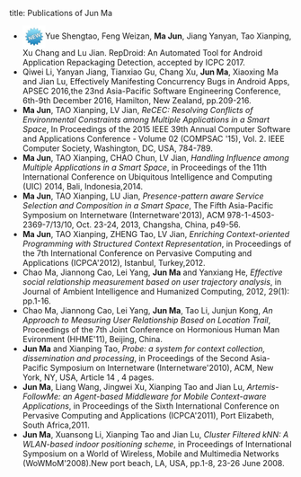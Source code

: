 title: Publications of Jun Ma

- <img src="static/img/new.jpg" width = "40" height = "40" align=center />Yue Shengtao, Feng Weizan, **Ma Jun**, Jiang Yanyan, Tao Xianping, Xu Chang and Lu Jian. RepDroid: An Automated Tool for Android Application Repackaging Detection, accepted by ICPC 2017.
- Qiwei Li, Yanyan Jiang, Tianxiao Gu, Chang Xu, **Jun Ma**, Xiaoxing Ma and Jian Lu, Effectively Manifesting Concurrency Bugs in Android Apps, APSEC 2016,the 23nd Asia-Pacific Software Engineering Conference, 6th-9th December 2016, Hamilton, New Zealand, pp.209-216.
- **Ma Jun**, TAO Xianping, LV Jian, *ReCEC: Resolving Conflicts of Environmental Constraints among Multiple Applications in a Smart Space*,  In Proceedings of the 2015 IEEE 39th Annual Computer Software and Applications Conference - Volume 02 (COMPSAC '15), Vol. 2. IEEE Computer Society, Washington, DC, USA, 784-789. 
- **Ma Jun**, TAO Xianping, CHAO Chun, LV Jian, *Handling Influence among Multiple Applications in a Smart Space*, in Proceedings of the 11th International Conference on Ubiquitous Intelligence and Computing (UIC) 2014, Bali, Indonesia,2014.
- **Ma Jun**, TAO Xianping, LU Jian, *Presence-pattern aware Service Selection and Composition in a Smart Space*, The Fifth Asia-Pacific Symposium on Internetware (Internetware'2013), ACM 978-1-4503-2369-7/13/10, Oct. 23-24, 2013, Changsha, China, p49-56.
- **Ma Jun**, TAO Xianping, ZHENG Tao, LV Jian, *Enriching Context-oriented Programming with Structured Context Representation*, in Proceedings of the 7th International Conference on Pervasive Computing and Applications (ICPCA'2012), Istanbul, Turkey,2012.
- Chao Ma, Jiannong Cao, Lei Yang, **Jun Ma** and Yanxiang He, *Effective social relationship measurement based on user trajectory analysis*, in Journal of Ambient Intelligence and Humanized Computing, 2012, 29(1): pp.1-16.
- Chao Ma, Jiannong Cao, Lei Yang, **Jun Ma**, Tao Li, Junjun Kong, *An Approach to Measuring User Relationship Based on Location Trail*, Proceedings of the 7th Joint Conference on Hormonious Human Man Evironment (HHME'11), Beijing, China.
- **Jun Ma** and Xianping Tao, *Probe: a system for context collection, dissemination and processing*, in Proceedings of the Second Asia-Pacific Symposium on Internetware (Internetware'2010), ACM, New York, NY, USA, Article 14 , 4 pages.
- **Jun Ma**, Liang Wang, Jingwei Xu, Xianping Tao and Jian Lu, *Artemis-FollowMe: an Agent-based Middleware for Mobile Context-aware Applications*, in Proceedings of the Sixth International Conference on Pervasive Computing and Applications (ICPCA'2011), Port Elizabeth, South Africa,2011.
- **Jun Ma**, Xuansong Li, Xianping Tao and Jian Lu, *Cluster Filtered kNN: A WLAN-based indoor positioning scheme*, in Proceedings of International Symposium on a World of Wireless, Mobile and Multimedia Networks (WoWMoM'2008).New port beach, LA, USA, pp.1-8, 23-26 June 2008.
